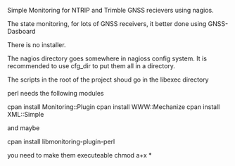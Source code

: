 Simple Monitoring for NTRIP and Trimble GNSS recievers using nagios.

The state monitoring, for lots of GNSS receivers, it better done using GNSS-Dasboard

There is no installer.

The nagios directory goes somewhere in nagioss config system. It is recommended to use cfg_dir to put them all in a directory.

The scripts in the root of the project shoud go in the libexec directory

perl needs the following modules

cpan install Monitoring::Plugin
cpan install WWW::Mechanize 
cpan install XML::Simple

and maybe

cpan install libmonitoring-plugin-perl

you need to make them executeable chmod a+x *
